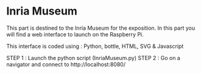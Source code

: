 # Inria Museum

This part is destined to the Inria Museum for the exposition. 
In this part you will find a web interface to launch on the Raspberry Pi.

This interface is coded using : Python, bottle, HTML, SVG & Javascript

STEP 1 : Launch the python script (InriaMuseum.py)
STEP 2 : Go on a navigator and connect to  http://localhost:8080/ 

